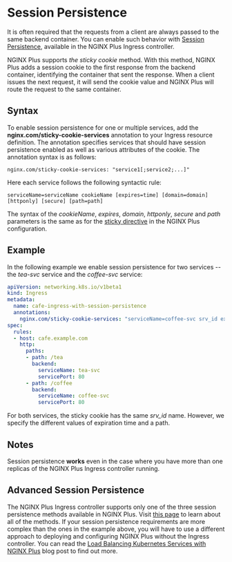# Session Persistence

It is often required that the requests from a client are always passed to the same backend container. You can enable such behavior with [Session Persistence](https://www.nginx.com/products/session-persistence/), available in the NGINX Plus Ingress controller.

NGINX Plus supports *the sticky cookie* method. With this method, NGINX Plus adds a session cookie to the first response from the backend container, identifying the container that sent the response. When a client issues the next request, it will send the cookie value and NGINX Plus will route the request to the same container.  

## Syntax

To enable session persistence for one or multiple services, add the **nginx.com/sticky-cookie-services** annotation to your Ingress resource definition. The annotation specifies services that should have session persistence enabled as well as various attributes of the cookie. The annotation syntax is as follows:
```
nginx.com/sticky-cookie-services: "service1[;service2;...]"
```
Here each service follows the following syntactic rule:
```
serviceName=serviceName cookieName [expires=time] [domain=domain] [httponly] [secure] [path=path]
```
The syntax of the *cookieName*, *expires*, *domain*, *httponly*, *secure* and *path* parameters is the same as for the [sticky directive](https://nginx.org/en/docs/http/ngx_http_upstream_module.html#sticky) in the NGINX Plus configuration.

## Example

In the following example we enable session persistence for two services -- the *tea-svc* service and the *coffee-svc* service:
```yaml
apiVersion: networking.k8s.io/v1beta1
kind: Ingress
metadata:
  name: cafe-ingress-with-session-persistence
  annotations:
    nginx.com/sticky-cookie-services: "serviceName=coffee-svc srv_id expires=1h path=/coffee;serviceName=tea-svc srv_id expires=2h path=/tea"
spec:
  rules:
  - host: cafe.example.com
    http:
      paths:
      - path: /tea
        backend:
          serviceName: tea-svc
          servicePort: 80
      - path: /coffee
        backend:
          serviceName: coffee-svc
          servicePort: 80
```
For both services, the sticky cookie has the same *srv_id* name. However, we specify the different values of expiration time and  a path.

## Notes

Session persistence **works** even in the case where you have more than one replicas of the NGINX Plus Ingress controller running.

## Advanced Session Persistence

The NGINX Plus Ingress controller supports only one of the three session persistence methods available in NGINX Plus. Visit [this page](https://www.nginx.com/products/session-persistence/) to learn about all of the methods. If your session persistence requirements are more complex than the ones in the example above, you will have to use a different approach to deploying and configuring NGINX Plus without the Ingress controller. You can read the [Load Balancing Kubernetes Services with NGINX Plus](https://www.nginx.com/blog/load-balancing-kubernetes-services-nginx-plus/) blog post to find out more.
